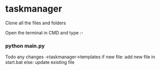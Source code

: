 # taskmanager

Clone all the files and folders

Open the terminal in CMD and type  :- 
### python main.py


Todo any changes 
->taskmanager->templates
if new file: add new file in start.bat
else: update existing file
